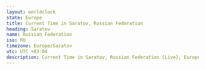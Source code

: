 ```yaml
---
layout: worldclock
state: Europe
title: Current Time in Saratov, Russian Federation
heading: Saratov
name: Russian Federation
iso: RU
timezone: Europe/Saratov
utc: UTC +03:04
description: Current Time in Saratov, Russian Federation [Live], Europe. Live update now time in Saratov, timezone Europe/Saratov, UTC +03:04, Country ISO code & Current Local Time.
---
```


